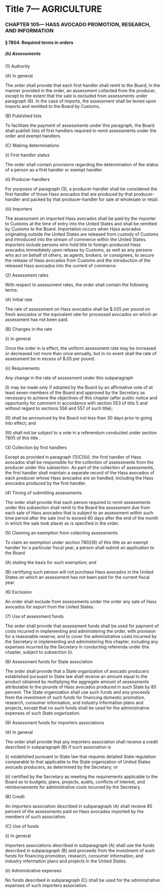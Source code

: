 
# Title 7— AGRICULTURE
### CHAPTER 105— HASS AVOCADO PROMOTION, RESEARCH, AND INFORMATION
#### § 7804. Required terms in orders
##### (h) Assessments

(1) Authority

(A) In general

The order shall provide that each first handler shall remit to the Board, in the manner provided in the order, an assessment collected from the producer, except to the extent that the sale is excluded from assessments under paragraph (6). In the case of imports, the assessment shall be levied upon imports and remitted to the Board by Customs.

(B) Published lists

To facilitate the payment of assessments under this paragraph, the Board shall publish lists of first handlers required to remit assessments under the order and exempt handlers.

(C) Making determinations

(i) First handler status

The order shall contain provisions regarding the determination of the status of a person as a first handler or exempt handler.

(ii) Producer-handlers

For purposes of paragraph (3), a producer-handler shall be considered the first handler of those Hass avocados that are produced by that producer-handler and packed by that producer-handler for sale at wholesale or retail.

(iii) Importers

The assessment on imported Hass avocados shall be paid by the importer to Customs at the time of entry into the United States and shall be remitted by Customs to the Board. Importation occurs when Hass avocados originating outside the United States are released from custody of Customs and introduced into the stream of commerce within the United States. Importers include persons who hold title to foreign-produced Hass avocados immediately upon release by Customs, as well as any persons who act on behalf of others, as agents, brokers, or consignees, to secure the release of Hass avocados from Customs and the introduction of the released Hass avocados into the current of commerce.

(2) Assessment rates

With respect to assessment rates, the order shall contain the following terms:

(A) Initial rate

The rate of assessment on Hass avocados shall be $.025 per pound on fresh avocados or the equivalent rate for processed avocados on which an assessment has not been paid.

(B) Changes in the rate

(i) In general

Once the order in is effect, the uniform assessment rate may be increased or decreased not more than once annually, but in no event shall the rate of assessment be in excess of $.05 per pound.

(ii) Requirements

Any change in the rate of assessment under this subparagraph

(I) may be made only if adopted by the Board by an affirmative vote of at least seven members of the Board and approved by the Secretary as necessary to achieve the objectives of this chapter (after public notice and opportunity for comment in accordance with section 553 of title 5 and without regard to sections 556 and 557 of such title);

(II) shall be announced by the Board not less than 30 days prior to going into effect; and

(III) shall not be subject to a vote in a referendum conducted under section 7805 of this title .

(3) Collection by first handlers

Except as provided in paragraph (1)(C)(iii), the first handler of Hass avocados shall be responsible for the collection of assessments from the producer under this subsection. As part of the collection of assessments, the first handler shall maintain a separate record of the Hass avocados of each producer whose Hass avocados are so handled, including the Hass avocados produced by the first handler.

(4) Timing of submitting assessments

The order shall provide that each person required to remit assessments under this subsection shall remit to the Board the assessment due from each sale of Hass avocados that is subject to an assessment within such time period after the sale (not to exceed 60 days after the end of the month in which the sale took place) as is specified in the order.

(5) Claiming an exemption from collecting assessments

To claim an exemption under section 7802(6) of this title as an exempt handler for a particular fiscal year, a person shall submit an application to the Board

(A) stating the basis for such exemption; and

(B) certifying such person will not purchase Hass avocados in the United States on which an assessment has not been paid for the current fiscal year.

(6) Exclusion

An order shall exclude from assessments under the order any sale of Hass avocados for export from the United States.

(7) Use of assessment funds

The order shall provide that assessment funds shall be used for payment of costs incurred in implementing and administering the order, with provision for a reasonable reserve, and to cover the administrative costs incurred by the Secretary in implementing and administering this chapter, including any expenses incurred by the Secretary in conducting referenda under this chapter, subject to subsection (i).

(8) Assessment funds for State association

The order shall provide that a State organization of avocado producers established pursuant to State law shall receive an amount equal to the product obtained by multiplying the aggregate amount of assessments attributable to the pounds of Hass avocados produced in such State by 85 percent. The State organization shall use such funds and any proceeds from the investment of such funds for financing domestic promotion, research, consumer information, and industry information plans and projects, except that no such funds shall be used for the administrative expenses of such State organization.

(9) Assessment funds for importers associations

(A) In general

The order shall provide that any importers association shall receive a credit described in subparagraph (B) if such association is

(i) established pursuant to State law that requires detailed State regulation comparable to that applicable to the State organization of United States avocado producers, as determined by the Secretary; or

(ii) certified by the Secretary as meeting the requirements applicable to the Board as to budgets, plans, projects, audits, conflicts of interest, and reimbursements for administrative costs incurred by the Secretary.

(B) Credit

An importers association described in subparagraph (A) shall receive 85 percent of the assessments paid on Hass avocados imported by the members of such association.

(C) Use of funds

(i) In general

Importers associations described in subparagraph (A) shall use the funds described in subparagraph (B) and proceeds from the investment of such funds for financing promotion, research, consumer information, and industry information plans and projects in the United States.

(ii) Administrative expenses

No funds described in subparagraph (C) shall be used for the administrative expenses of such importers association.
